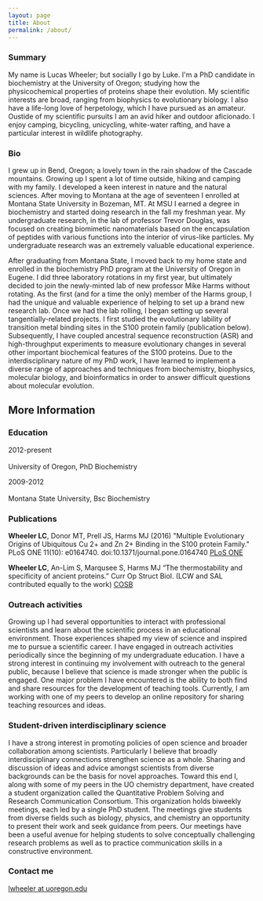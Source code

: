```yaml
---
layout: page
title: About
permalink: /about/
---
```

### Summary

My name is Lucas Wheeler; but socially I go by Luke. I'm a PhD candidate in biochemistry at the
University of Oregon; studying how the physicochemical properties of proteins
shape their evolution. My scientific interests are broad, ranging from biophysics to 
evolutionary biology. I also have a life-long love of herpetology, which I have pursued
as an amateur. Oustide of my scientific pursuits I am an avid hiker and outdoor aficionado. 
I enjoy camping, bicycling, unicycling, white-water rafting, and have a particular interest
in wildlife photography. 

### Bio

I grew up in Bend, Oregon; a lovely town in the rain shadow of the Cascade mountains. Growing up I spent a lot of time outside, hiking and camping with my family. I developed a keen interest in nature and the natural sciences. After moving to Montana at the age of seventeen I enrolled at Montana State University in Bozeman, MT. At MSU I earned a degree in biochemistry and started doing research in the fall my freshman year. My undergraduate research, in the lab of professor Trevor Douglas, was focused on creating biomimetic nanomaterials based on the encapsulation of peptides with various functions into the interior of virus-like particles. My undergraduate research was an extremely valuable educational experience. 

After graduating from Montana State, I moved back to my home state and enrolled in the biochemistry PhD program at the University of Oregon in Eugene. I did three laboratory rotations in my first year, but ultimately decided to join the newly-minted lab of new professor Mike Harms without rotating. As the first (and for a time the only) member of the Harms group, I had the unique and valuable experience of helping to set up a brand new research lab. Once we had the lab rolling, I began setting up several tangentially-related projects. I first studied the evolutionary lability of transition metal binding sites in the S100 protein family (publication below). Subsequently, I have coupled ancestral sequence reconstruction (ASR) and high-throughput experiments to measure evolutionary changes in several other important biochemical features of the S100 proteins. Due to the interdisciplinary nature of my PhD work, I have learned to implement a diverse range of approaches and techniques from biochemistry, biophysics, molecular biology, and bioinformatics in order to answer difficult questions about molecular evolution. 



## More Information

### Education 

2012-present<br><br>University of Oregon, PhD Biochemistry 

2009-2012<br><br>Montana State University, Bsc Biochemistry 

### Publications

**Wheeler LC**, Donor MT, Prell JS, Harms MJ (2016) "Multiple Evolutionary Origins of
Ubiquitous Cu 2+ and Zn 2+ Binding in the S100 protein Family." PLoS ONE 11(10): e0164740.
doi:10.1371/journal.pone.0164740 [PLoS ONE](http://journals.plos.org/plosone/article?id=10.1371/journal.pone.0164740)

**Wheeler LC**, An-Lim S, Marqusee S, Harms MJ “The thermostability and specificity of ancient 
proteins.” Curr Op Struct Biol. (LCW and SAL contributed equally to the work) [COSB](http://www.sciencedirect.com/science/article/pii/S0959440X16300501)



### Outreach activities

Growing up I had several opportunities to interact with professional scientists and learn about 
the scientific process in an educational environment. Those experiences shaped my view of science 
and inspired me to pursue a scientific career. I have engaged in outreach activities periodically 
since the beginning of my undergraduate education. I have a strong interest in continuing my involvement 
with outreach to the general public, because I believe that science is made stronger when the public 
is engaged.  One major problem I have encountered is the ability to both find 
and share resources for the development of teaching tools. Currently, I am working with one 
of my peers to develop an online repository for sharing teaching resources and ideas. 


### Student-driven interdisciplinary science

I have a strong interest in promoting policies of open science and broader collaboration among scientists. Particularly I believe that broadly interdisciplinary connections strengthen science as a whole. Sharing and discussion of ideas and advice amongst scientists from diverse backgrounds can be the basis for novel approaches. Toward this end I, along with some of my peers in the UO chemistry department, have created a student organization called the Quantitative Problem Solving and Research Communication Consortium. This organization holds biweekly meetings, each led by a single PhD student. The meetings give students from diverse fields such as biology, physics, and chemistry an opportunity to present their work and seek guidance from peers. Our meetings have been a useful avenue for helping students to solve conceptually challenging research problems as well as to practice communication skills in a constructive environment. 

### Contact me

[lwheeler at uoregon.edu](mailto:email@domain.com)
